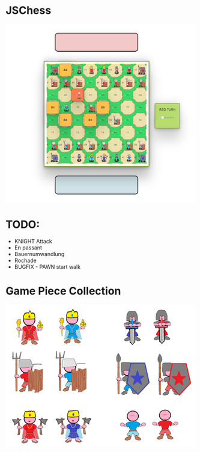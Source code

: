 # JSChess

![Alt text](/assets/img/screen.png?raw=true "JS CHESS")


# TODO:<br>
* KNIGHT Attack<br>
* En passant<br>
* Bauernumwandlung<br>
* Rochade
* BUGFIX - PAWN start walk
# Game Piece Collection
![Alt text](/assets/img/Figures.png?raw=true "JS Game Pieces")
